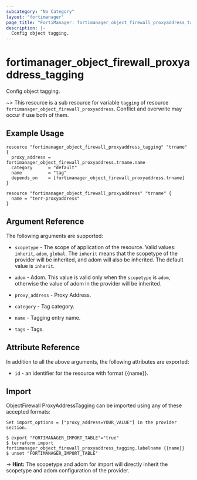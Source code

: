 ```yaml
---
subcategory: "No Category"
layout: "fortimanager"
page_title: "FortiManager: fortimanager_object_firewall_proxyaddress_tagging"
description: |-
  Config object tagging.
---
```


# fortimanager_object_firewall_proxyaddress_tagging
Config object tagging.

~> This resource is a sub resource for variable `tagging` of resource `fortimanager_object_firewall_proxyaddress`. Conflict and overwrite may occur if use both of them.



## Example Usage

```hcl
resource "fortimanager_object_firewall_proxyaddress_tagging" "trname" {
  proxy_address = fortimanager_object_firewall_proxyaddress.trname.name
  category      = "default"
  name          = "tag"
  depends_on    = [fortimanager_object_firewall_proxyaddress.trname]
}

resource "fortimanager_object_firewall_proxyaddress" "trname" {
  name = "terr-proxyaddress"
}
```

## Argument Reference


The following arguments are supported:

* `scopetype` - The scope of application of the resource. Valid values: `inherit`, `adom`, `global`. The `inherit` means that the scopetype of the provider will be inherited, and adom will also be inherited. The default value is `inherit`.
* `adom` - Adom. This value is valid only when the `scopetype` is `adom`, otherwise the value of adom in the provider will be inherited.
* `proxy_address` - Proxy Address.

* `category` - Tag category.
* `name` - Tagging entry name.
* `tags` - Tags.


## Attribute Reference

In addition to all the above arguments, the following attributes are exported:
* `id` - an identifier for the resource with format {{name}}.

## Import

ObjectFirewall ProxyAddressTagging can be imported using any of these accepted formats:
```
Set import_options = ["proxy_address=YOUR_VALUE"] in the provider section.

$ export "FORTIMANAGER_IMPORT_TABLE"="true"
$ terraform import fortimanager_object_firewall_proxyaddress_tagging.labelname {{name}}
$ unset "FORTIMANAGER_IMPORT_TABLE"
```
-> **Hint:** The scopetype and adom for import will directly inherit the scopetype and adom configuration of the provider.
